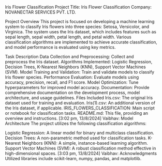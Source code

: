  Iris Flower Classification
Project Title: Iris Flower Classification
Company: NOVANECTAR SERVICES PVT. LTD.

Project Overview
This project is focused on developing a machine learning system to classify Iris flowers into three species: Setosa, Versicolor, and Virginica. The system uses the Iris dataset, which includes features such as sepal length, sepal width, petal length, and petal width. Various classification algorithms are implemented to achieve accurate classification, and model performance is evaluated using key metrics.

Task Description
Data Collection and Preprocessing: Collect and preprocess the Iris dataset.
Algorithms Implemented: Logistic Regression, Decision Trees, K-Nearest Neighbors (KNN), Support Vector Machines (SVM).
Model Training and Validation: Train and validate models to classify Iris flower species.
Performance Evaluation: Evaluate models using accuracy, precision, recall, and F1 score.
Model Optimization: Tune hyperparameters for improved model accuracy.
Documentation: Provide comprehensive documentation on the development process, model architecture, and usage guidelines.
Files Included
Iris.csv: The original Iris dataset used for training and evaluation.
Iris(1).csv: An additional version of the Iris dataset, if applicable.
IRIS_FLOWERS_CLASSIFICATION: Main script or notebook for classification tasks.
README.md: This file, providing an overview and instructions.
[3:02 pm, 13/8/2024] Vaibhav: Model Architecture
The project utilizes the following classification algorithms:

Logistic Regression: A linear model for binary and multiclass classification.
Decision Trees: A non-parametric method used for classification tasks.
K-Nearest Neighbors (KNN): A simple, instance-based learning algorithm.
Support Vector Machines (SVM): A robust classification method effective in high-dimensional spaces.
[3:03 pm, 13/8/2024] Vaibhav: Acknowledgments
Utilized libraries include scikit-learn, numpy, pandas, and matplotlib.
